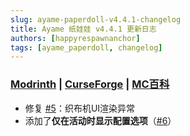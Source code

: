 ```yaml
---
slug: ayame-paperdoll-v4.4.1-changelog
title: Ayame 纸娃娃 v4.4.1 更新日志
authors: [happyrespawnanchor]
tags: [ayame_paperdoll, changelog]
---
```

### [Modrinth](https://modrinth.com/mod/ayame-paperdoll) | [CurseForge](https://www.curseforge.com/minecraft/mc-mods/ayame-paperdoll) | [MC百科](https://www.mcmod.cn/class/17015.html)
- 修复 [#5](https://github.com/AyameMC/Ayame-PaperDoll/issues/5)：织布机UI渲染异常
- 添加了**仅在活动时显示配置选项**（[#6](https://github.com/AyameMC/Ayame-PaperDoll/issues/6)）
<!-- truncate -->
